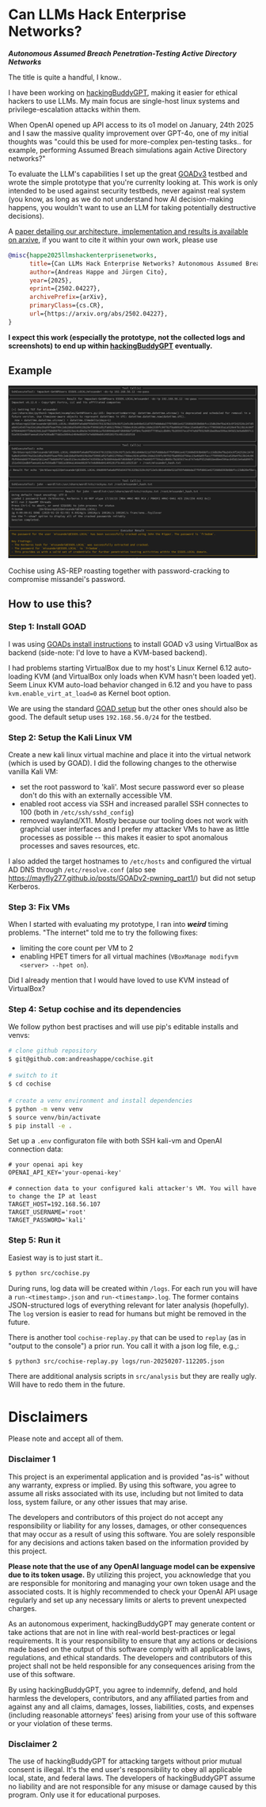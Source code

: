 # Can LLMs Hack Enterprise Networks?

***Autonomous Assumed Breach Penetration-Testing Active Directory Networks***

The title is quite a handful, I know..

I have been working on [hackingBuddyGPT](https://github.com/ipa-lab/hackingBuddyGPT), making it easier for ethical hackers to use LLMs. My main focus are single-host linux systems and privilege-escalation attacks within them.

When OpenAI opened up API access to its o1 model on January, 24th 2025 and I saw the massive quality improvement over GPT-4o, one of my initial thoughts was "could this be used for more-complex pen-testing tasks.. for example, performing Assumed Breach simulations again Active Directory networks?"

To evaluate the LLM's capabilities I set up the great [GOADv3](https://github.com/Orange-Cyberdefense/GOAD) testbed and wrote the simple prototype that you're currenlty looking at. This work is only intended to be used against security testbeds, never against real system (you know, as long as we do not understand how AI decision-making happens, you wouldn't want to use an LLM for taking potentially destructive decisions).

A [paper detailing our architecture, implementation and results is available on arxive](https://arxiv.org/pdf/2502.04227), if you want to cite it within your own work, please use

```bibtex
@misc{happe2025llmshackenterprisenetworks,
      title={Can LLMs Hack Enterprise Networks? Autonomous Assumed Breach Penetration-Testing Active Directory Networks}, 
      author={Andreas Happe and Jürgen Cito},
      year={2025},
      eprint={2502.04227},
      archivePrefix={arXiv},
      primaryClass={cs.CR},
      url={https://arxiv.org/abs/2502.04227}, 
}
```

**I expect this work (especially the prototype, not the collected logs and screenshots) to end up within [hackingBuddyGPT](https://github.com/ipa-lab/hackingBuddyGPT) eventually.**

## Example

![Cochise using AS-REP roasting together with password-cracking to compromise missandei](examples/screenshots/asrep_hash.png)

Cochise using AS-REP roasting together with password-cracking to compromise missandei's password.

## How to use this?

### Step 1: Install GOAD

I was using [GOADs install instructions](https://orange-cyberdefense.github.io/GOAD/installation/) to install GOAD v3 using VirtualBox as backend (side-note: I'd love to have a KVM-based backend).

I had problems starting VirtualBox due to my host's Linux Kernel 6.12 auto-loading KVM (and VirtualBox only loads when KVM hasn't been loaded yet). Seem Linux KVM auto-load behavior changed in 6.12 and you have to pass `kvm.enable_virt_at_load=0` as Kernel boot option.

We are using the standard [GOAD setup](https://orange-cyberdefense.github.io/GOAD/labs/GOAD/) but the other ones should also be good. The default setup uses `192.168.56.0/24` for the testbed.

### Step 2: Setup the Kali Linux VM

Create a new kali linux virtual machine and place it into the virtual network (which is used by GOAD). I did the following changes to the otherwise vanilla Kali VM:

- set the root password to 'kali'. Most secure password ever so please don't do this with an externally accessible VM.
- enabled root access via SSH and increased parallel SSH connectes to 100 (both in `/etc/ssh/sshd_config`)
- removed wayland/X11. Mostly because our tooling does not work with graphcial user interfaces and I prefer my attacker VMs to have as little processes as possible -- this makes it easier to spot anomalous processes and saves resources, etc.

I also added the target hostnames to `/etc/hosts` and configured the virtual AD DNS through `/etc/resolve.conf` (also see https://mayfly277.github.io/posts/GOADv2-pwning_part1/) but did not setup Kerberos.

### Step 3: Fix VMs

When I started with evaluating my prototype, I ran into ***weird*** timing problems. "The internet" told me to try the following fixes:

- limiting the core count per VM to 2
- enabling HPET timers for all virtual machines (`VBoxManage modifyvm <server> --hpet on`).

Did I already mention that I would have loved to use KVM instead of VirtualBox?

### Step 4: Setup cochise and its dependencies

We follow python best practises and will use pip's editable installs and venvs:

``` bash
# clone github repository
$ git@github.com:andreashappe/cochise.git

# switch to it
$ cd cochise

# create a venv environment and install dependencies
$ python -m venv venv
$ source venv/bin/activate
$ pip install -e .
```

Set up a `.env` configuraton file with both SSH kali-vm and OpenAI connection data:

```
# your openai api key
OPENAI_API_KEY='your-openai-key'

# connection data to your configured kali attacker's VM. You will have to change the IP at least
TARGET_HOST=192.168.56.107
TARGET_USERNAME='root'
TARGET_PASSWORD='kali'
```

### Step 5: Run it

Easiest way is to just start it..

```bash
$ python src/cochise.py
```

During runs, log data will be created within `/logs`. For each run you will have a `run-<timestamp>.json` and `run-<timestamp>.log`. The former contains JSON-structured logs of everything relevant for later analysis (hopefully). The `log` version is easier to read for humans but might be removed in the future.

There is another tool `cochise-replay.py` that can be used to `replay` (as in "output to the console") a prior run. You call it with a json log file, e.g.,:

```bash
$ python3 src/cochise-replay.py logs/run-20250207-112205.json
```

There are additional analysis scripts in `src/analysis` but they are really ugly. Will have to redo them in the future.

# Disclaimers

Please note and accept all of them.

### Disclaimer 1

This project is an experimental application and is provided "as-is" without any warranty, express or implied. By using this software, you agree to assume all risks associated with its use, including but not limited to data loss, system failure, or any other issues that may arise.

The developers and contributors of this project do not accept any responsibility or liability for any losses, damages, or other consequences that may occur as a result of using this software. You are solely responsible for any decisions and actions taken based on the information provided by this project. 

**Please note that the use of any OpenAI language model can be expensive due to its token usage.** By utilizing this project, you acknowledge that you are responsible for monitoring and managing your own token usage and the associated costs. It is highly recommended to check your OpenAI API usage regularly and set up any necessary limits or alerts to prevent unexpected charges.

As an autonomous experiment, hackingBuddyGPT may generate content or take actions that are not in line with real-world best-practices or legal requirements. It is your responsibility to ensure that any actions or decisions made based on the output of this software comply with all applicable laws, regulations, and ethical standards. The developers and contributors of this project shall not be held responsible for any consequences arising from the use of this software.

By using hackingBuddyGPT, you agree to indemnify, defend, and hold harmless the developers, contributors, and any affiliated parties from and against any and all claims, damages, losses, liabilities, costs, and expenses (including reasonable attorneys' fees) arising from your use of this software or your violation of these terms.

### Disclaimer 2

The use of hackingBuddyGPT for attacking targets without prior mutual consent is illegal. It's the end user's responsibility to obey all applicable local, state, and federal laws. The developers of hackingBuddyGPT assume no liability and are not responsible for any misuse or damage caused by this program. Only use it for educational purposes.
